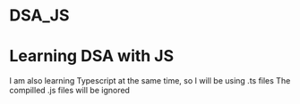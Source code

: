 # DSA_JS
# Learning DSA with JS

I am also learning Typescript at the same time, so I will be using .ts files
The compilled .js files will be ignored
